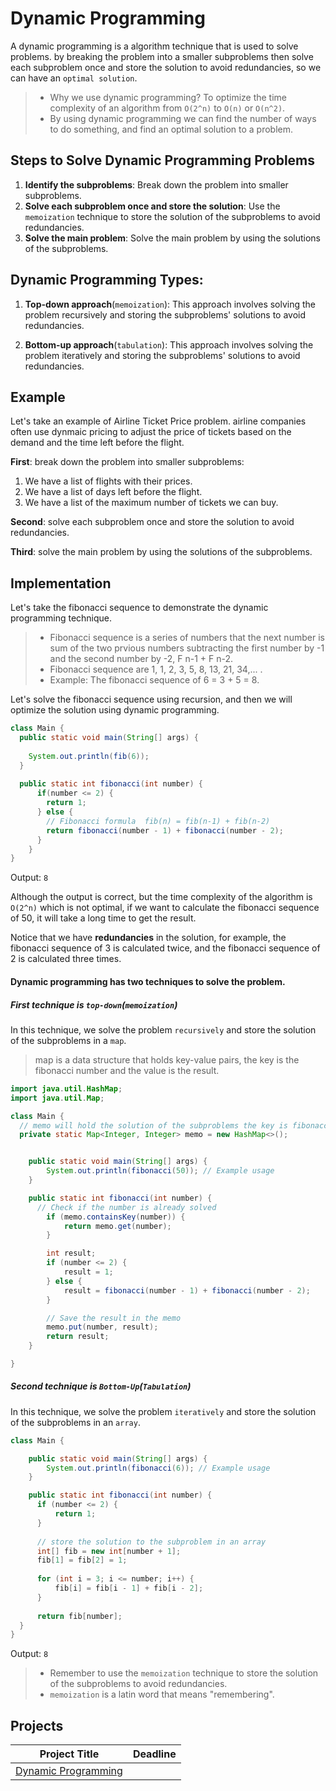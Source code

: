 # Dynamic Programming
A dynamic programming is a algorithm technique that is used to solve problems. by breaking the problem into a smaller subproblems then solve each subproblem once and store the solution to avoid redundancies, so we can have an `optimal solution`.

> * Why we use dynamic programming? To optimize the time complexity of an algorithm from `O(2^n)` to `O(n)` or `O(n^2)`. 
> * By using dynamic programming we can find the number of ways to do something, and find an optimal solution to a problem. 


## Steps to Solve Dynamic Programming Problems
1. **Identify the subproblems**: Break down the problem into smaller subproblems.
2. **Solve each subproblem once and store the solution**: Use the `memoization` technique to store the solution of the subproblems to avoid redundancies.
3. **Solve the main problem**: Solve the main problem by using the solutions of the subproblems.

## Dynamic Programming Types:
1. **Top-down approach**(`memoization`): This approach involves solving the problem recursively and storing the subproblems' solutions to avoid redundancies.

2. **Bottom-up approach**(`tabulation`): This approach involves solving the problem iteratively and storing the subproblems' solutions to avoid redundancies.

## Example
Let's take an example of Airline Ticket Price problem. airline companies often use dynmaic pricing to adjust the price of tickets based on the demand and the time left before the flight. 

**First**: break down the problem into smaller subproblems: 

1. We have a list of flights with their prices.
2. We have a list of days left before the flight.
3. We have a list of the maximum number of tickets we can buy. 

**Second**: solve each subproblem once and store the solution to avoid redundancies.

**Third**: solve the main problem by using the solutions of the subproblems.


## Implementation 

Let's take the fibonacci sequence to demonstrate the dynamic programming technique.

> * Fibonacci sequence is a series of numbers that the next number is sum of the two prvious numbers subtracting the first number by -1 and the second number by -2, F n-1 + F n-2.
> * Fibonacci sequence are 1, 1, 2, 3, 5, 8, 13, 21, 34,... .
> * Example: The fibonacci sequence of 6 = 3 + 5 = 8.


Let's solve the fibonacci sequence using recursion, and then we will optimize the solution using dynamic programming.
```java
class Main {
  public static void main(String[] args) {
     
    System.out.println(fib(6));
  }
  
  public static int fibonacci(int number) {
      if(number <= 2) {
        return 1;
      } else {
        // Fibonacci formula  fib(n) = fib(n-1) + fib(n-2)
        return fibonacci(number - 1) + fibonacci(number - 2);
      }
    }
}
```
Output: `8`

Although the output is correct, but the time complexity of the algorithm is `O(2^n)` which is not optimal, if we want to calculate the fibonacci sequence of 50, it will take a long time to get the result.

Notice that we have **redundancies** in the solution, for example, the fibonacci sequence of 3 is calculated twice, and the fibonacci sequence of 2 is calculated three times.

#### Dynamic programming has two techniques to solve the problem.

##### First technique is `top-down`(`memoization`) 

In this technique, we solve the problem `recursively` and store the solution of the subproblems in a `map`.

> map is a data structure that holds key-value pairs, the key is the fibonacci number and the value is the result.

```java
import java.util.HashMap;
import java.util.Map;

class Main {
  // memo will hold the solution of the subproblems the key is fibonacci number and the value is the result.
  private static Map<Integer, Integer> memo = new HashMap<>();


    public static void main(String[] args) {
        System.out.println(fibonacci(50)); // Example usage
    }

    public static int fibonacci(int number) {
      // Check if the number is already solved
        if (memo.containsKey(number)) {
            return memo.get(number);
        }

        int result;
        if (number <= 2) {
            result = 1;
        } else {
            result = fibonacci(number - 1) + fibonacci(number - 2);
        }

        // Save the result in the memo
        memo.put(number, result);
        return result;
    }

}
```

##### Second technique is `Bottom-Up`(`Tabulation`) 

In this technique, we solve the problem `iteratively` and store the solution of the subproblems in an `array`.
```java
class Main {

    public static void main(String[] args) {
        System.out.println(fibonacci(6)); // Example usage
    }

    public static int fibonacci(int number) {
      if (number <= 2) {
          return 1;
      }
  
      // store the solution to the subproblem in an array
      int[] fib = new int[number + 1];
      fib[1] = fib[2] = 1;
  
      for (int i = 3; i <= number; i++) {
          fib[i] = fib[i - 1] + fib[i - 2];
      }
  
      return fib[number];
  }
}
```
Output: `8`


> * Remember to use the `memoization` technique to store the solution of the subproblems to avoid redundancies.
> * `memoization` is a latin word that means "remembering".

## Projects
| Project Title | Deadline |
:-----------:|:-------------|
|[Dynamic Programming](https://github.com/SAFCSP-Team/)|